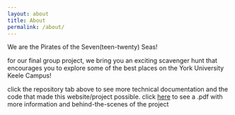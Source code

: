 ```yaml
---
layout: about
title: About
permalink: /about/
---
```


We are the Pirates of the Seven(teen-twenty) Seas!

for our final group project, we bring you an exciting scavenger hunt that encourages you to explore some of the best places on the York University Keele Campus!

click the repository tab above to see more technical documentation and the code that made this website/project possible.
click [here]() to see a .pdf with more information and behind-the-scenes of the project
